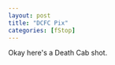 ```yaml
---
layout: post
title: "DCFC Pix"
categories: [fStop]
---
```

Okay here's a Death Cab shot.

<!--more-->

